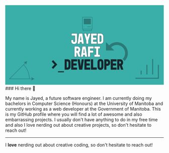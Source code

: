 <img src="https://github.com/JayedRafiProjects/JayedRafiProjects/blob/main/poster.png" alt="cover">
### Hi there 👋
<p>My name is Jayed, a future software engineer. I am currently doing my bachelors in Computer Science (Honours) at the University of Manitoba and currently working as a web developer at the Government of Manitoba. This is my GitHub profile where you will find a lot of awesome and also embarrassing projects. I usually don't have anything to do in my free time and also I love nerding out about creative projects, so don't hesitate to reach out!</p>


<hr>

<p>I <strong>love</strong> nerding out about creative coding, so don't hesitate to reach out!</p>
<!--
**JayedRafiProjects/JayedRafiProjects** is a ✨ _special_ ✨ repository because its `README.md` (this file) appears on your GitHub profile.
<ul>
  <li>Happy Coding</li>
  <li>Software Product Sprint</li>
  <li>Google Maps</li>
</ul>
Here are some ideas to get you started:

- 🔭 I’m currently working on ...
- 🌱 I’m currently learning ...
- 👯 I’m looking to collaborate on ...
- 🤔 I’m looking for help with ...
- 💬 Ask me about ...
- 📫 How to reach me: ...
- 😄 Pronouns: ...
-->
